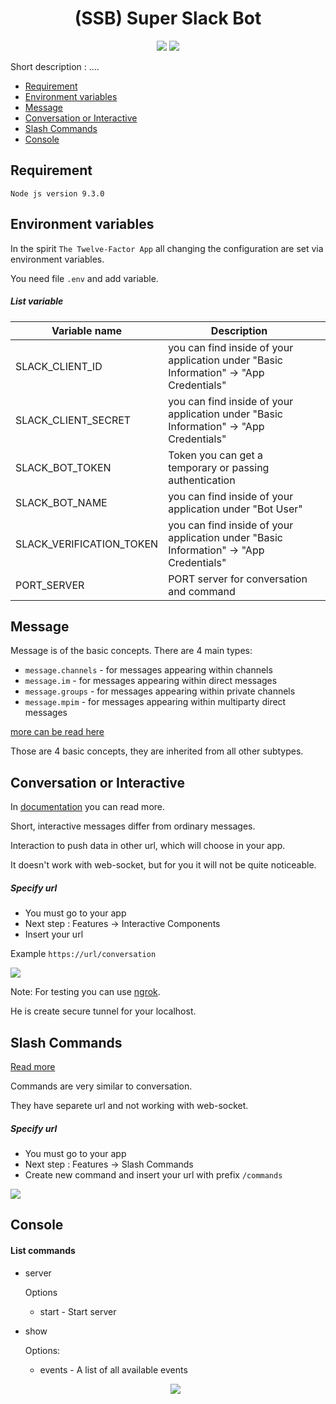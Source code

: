 <h1 align="center">(SSB) Super Slack Bot</h1>

<p align="center">
 <a href="https://travis-ci.org/agoalofalife/ssb">
 <img src="https://travis-ci.org/agoalofalife/ssb.svg?branch=master"></a>
 <a href="https://codecov.io/gh/agoalofalife/ssb">
   <img src="https://codecov.io/gh/agoalofalife/ssb/branch/master/graph/badge.svg" />
 </a>
 </p>


Short description :
....


- [Requirement](#Requirement)
- [Environment variables](Environment_variables)
- [Message](#Message)
- [Conversation or Interactive](#Conversation_or_Interactive)
- [Slash Commands](#Slash_Commands)
- [Console](#Console)

<a name="Requirement"></a>
## Requirement
```text
Node js version 9.3.0
```

<a name="Environment_variables"></a>
## Environment variables
In the spirit `The Twelve-Factor App` all changing the configuration are set via environment variables.  

You need file `.env` and add variable.

##### List variable

| Variable name            | Description                                                                            |   |
|--------------------------|----------------------------------------------------------------------------------------|---|
| SLACK_CLIENT_ID          | you can find inside of your application under "Basic Information" -> "App Credentials" |   |
| SLACK_CLIENT_SECRET      | you can find inside of your application under "Basic Information" -> "App Credentials" |   |
| SLACK_BOT_TOKEN          | Token you can get a temporary or passing authentication                                |   |
| SLACK_BOT_NAME           | you can find inside of your application under "Bot User"                               |   |
| SLACK_VERIFICATION_TOKEN | you can find inside of your application under "Basic Information" -> "App Credentials" |   |
| PORT_SERVER              | PORT server for conversation and command                                               |   |


<a name="Message"></a>
## Message

Message is of the basic concepts.
There are 4 main types:
- `message.channels` - for messages appearing within channels
- `message.im`  - for messages appearing within direct messages
- `message.groups` - for messages appearing within private channels
- `message.mpim` - for messages appearing within multiparty direct messages

[more can be read here](https://api.slack.com/events/message.im)

Those are 4 basic concepts, they are inherited from all other subtypes.

<a name="Conversation_or_Interactive"></a>
## Conversation or Interactive
In [documentation](https://api.slack.com/interactive-messages) you can read more.

Short, interactive messages differ from ordinary messages.

Interaction to push data in other url, which will choose in your app.

It doesn't work with web-socket, but for you it will not be quite noticeable.

##### Specify url
 
 - You must go to your app 
 - Next step : Features -> Interactive Components
 - Insert your url
 
 Example `https://url/conversation`
 
 <img src="http://dl4.joxi.net/drive/2018/01/13/0017/1804/1177356/56/e672fa7241.jpg">
 
   Note: For testing you can use [ngrok](https://ngrok.com/).
   
   He is create secure tunnel for your localhost.
    
<a name="Slash_Commands"></a>
## Slash Commands
[Read more](https://api.slack.com/slash-commands)

Commands are very similar to conversation.

They have separete url and not working with web-socket.
##### Specify url
 
 - You must go to your app 
 - Next step : Features -> Slash Commands
 - Create new command and insert your url with prefix `/commands`
 
 <img src="http://dl3.joxi.net/drive/2018/01/13/0017/1804/1177356/56/cc4b230b47.jpg">
 
<a name="Console"></a>
## Console
#### List commands
- server

   Options 
   * start - Start server
   
- show

  Options:   
  * events - A list of all available events
  
  <p align="center"><img src="http://dl4.joxi.net/drive/2018/01/13/0017/1804/1177356/56/d5d1e58875.jpg"></p>
   